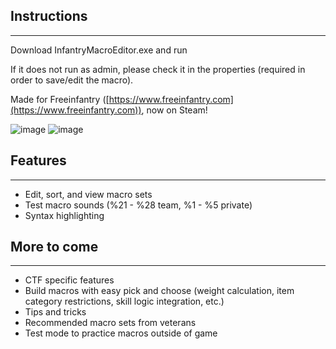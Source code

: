 ## Instructions
---

Download InfantryMacroEditor.exe and run

If it does not run as admin, please check it in the properties (required in order to save/edit the macro).

Made for Freeinfantry ([https://www.freeinfantry.com](https://www.freeinfantry.com)), now on Steam!

![image](https://github.com/user-attachments/assets/2f1a6b6a-33af-46dd-ae92-4f43417d9b89)
![image](https://github.com/user-attachments/assets/b7255c8b-aa88-4343-b756-862dd1ec774d)


## Features
---

- Edit, sort, and view macro sets
- Test macro sounds (%21 - %28 team, %1 - %5 private)
- Syntax highlighting

## More to come
---

- CTF specific features
- Build macros with easy pick and choose (weight calculation, item category restrictions, skill logic integration, etc.)
- Tips and tricks
- Recommended macro sets from veterans
- Test mode to practice macros outside of game
